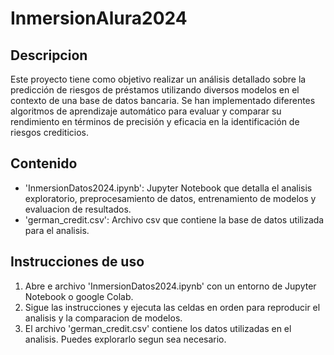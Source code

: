 # InmersionAlura2024

## Descripcion
Este proyecto tiene como objetivo realizar un análisis detallado sobre la predicción de riesgos de préstamos utilizando diversos modelos en el contexto de una base de datos bancaria. Se han implementado diferentes algoritmos de aprendizaje automático para evaluar y comparar su rendimiento en términos de precisión y eficacia en la identificación de riesgos crediticios.

## Contenido
- 'InmersionDatos2024.ipynb': Jupyter Notebook que detalla el analisis exploratorio, preprocesamiento de datos, entrenamiento de modelos y evaluacion de resultados.
- 'german_credit.csv': Archivo csv que contiene la base de datos utilizada para el analisis.

## Instrucciones de uso
1. Abre e archivo 'InmersionDatos2024.ipynb' con un entorno de Jupyter Notebook o google Colab.
2. Sigue las instrucciones y ejecuta las celdas en orden para reproducir el analisis y la comparacion de modelos.
3. El archivo 'german_credit.csv' contiene los datos utilizadas en el analisis. Puedes explorarlo segun sea necesario.
